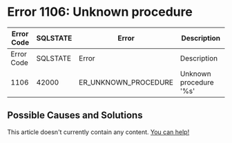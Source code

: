 
# Error 1106: Unknown procedure


| Error Code | SQLSTATE | Error | Description |
| --- | --- | --- | --- |
| Error Code | SQLSTATE | Error | Description |
| 1106 | 42000 | ER_UNKNOWN_PROCEDURE | Unknown procedure '%s' |




## Possible Causes and Solutions


This article doesn't currently contain any content. [You can help!](/en/writing-and-editing-knowledge-base-articles/)

